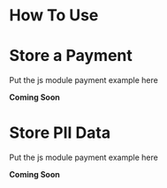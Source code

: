 # How To Use

# Store a Payment

Put the js module payment example here

<aside class="success">
<b>Coming Soon</b>
</aside>

# Store PII Data

Put the js module payment example here

<aside class="success">
<b>Coming Soon</b>
</aside>
